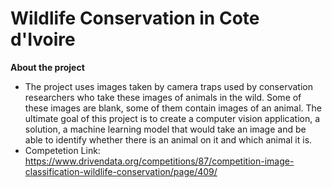 # Wildlife Conservation in Cote d'Ivoire

**About the project**

- The project uses images taken by camera traps used by conservation researchers who take these images of animals in the wild. Some of these images are blank, some of them contain images of an animal. The ultimate goal of this project is to create a computer vision application, a solution, a machine learning model that would take an image and be able to identify whether there is an animal on it and which animal it is.
- Competetion Link: https://www.drivendata.org/competitions/87/competition-image-classification-wildlife-conservation/page/409/
